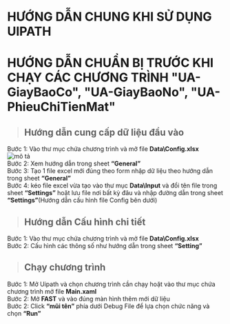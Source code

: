 # HƯỚNG DẪN CHUNG KHI SỬ DỤNG UIPATH
# HƯỚNG DẪN CHUẨN BỊ TRƯỚC KHI CHẠY CÁC CHƯƠNG TRÌNH **"UA-GiayBaoCo", "UA-GiayBaoNo", "UA-PhieuChiTienMat"**

> ## Hướng dẫn cung cấp dữ liệu đầu vào
Bước 1: Vào thư mục chứa chương trình và mở file **Data\Config.xlsx**  
![mô tả]([link](https://drive.google.com/file/d/1grsHCRQ88j8rKMd7vfvqwTuNPs5pmLt7/view?usp=share_link))  
Bước 2: Xem hướng dẫn trong sheet **“General”**  
Bước 3: Tạo 1 file excel mới đúng theo form nhập dữ liệu theo hướng dẫn trong sheet **“General”**  
Bước 4: kéo file excel vừa tạo vào thư mục **Data\Input** và đổi tên file trong sheet **“Settings”** hoặt lưu file nơi bất kỳ đâu và nhập đường dẫn trong sheet **“Settings”**(Hướng dẫn cấu hình file Config bên dưới)

> ## Hướng dẫn Cấu hình chi tiết
Bước 1: Vào thư mục chứa chương trình và mở file **Data\Config.xlsx**  
Bước 2: Cấu hình các thông số như hướng dẫn trong sheet **“Setting”**  

> ## Chạy chương trình 
Bước 1: Mở Uipath và chọn chương trình cần chạy hoặt vào thư mục chứa chương trình mở file **Main.xaml**  
Bước 2: Mở **FAST** và vào đúng màn hình thêm mới dữ liệu  
Bước 2: Click **“mũi tên”** phía dưới Debug File để lựa chọn chức năng và chọn **“Run”**

